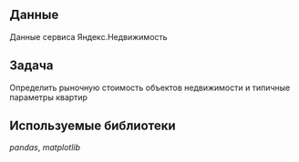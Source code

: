 ## Данные

Данные сервиса Яндекс.Недвижимость

## Задача

Определить рыночную стоимость объектов недвижимости и типичные параметры квартир

## Используемые библиотеки
*pandas*, *matplotlib*
